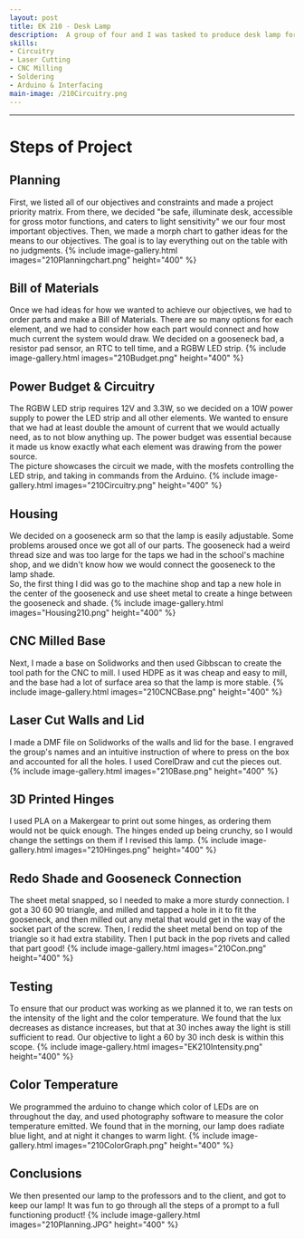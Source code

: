 ```yaml
---
layout: post
title: EK 210 - Desk Lamp
description:  A group of four and I was tasked to produce desk lamp for people with limited motor skills and light sensitivity to meet their needs. When browsing different stores like Home Depot, Amazon, or Target, the most common desk lamp is one with a standard light setting and an on/off switch. Users with limited fine motor skills may struggle to operate these types of controls, and the client prefers blue light to be emitted in the morning, and red light in the evening.
skills: 
- Circuitry
- Laser Cutting
- CNC Milling
- Soldering
- Arduino & Interfacing
main-image: /210Circuitry.png
---
```


---
# Steps of Project

## Planning
First, we listed all of our objectives and constraints and made a project priority matrix. From there, we decided "be safe, illuminate desk, accessible for gross motor functions, and caters to light sensitivity" we our four most important objectives.
Then, we made a morph chart to gather ideas for the means to our objectives. The goal is to lay everything out on the table with no judgments.
{% include image-gallery.html images="210Planningchart.png" height="400" %}   
## Bill of Materials
Once we had ideas for how we wanted to achieve our objectives, we had to order parts and make a Bill of Materials. There are so many options for each element, and we had to consider how each part would connect and how much current the system would draw. We decided on a gooseneck bad, a resistor pad sensor, an RTC to tell time, and a RGBW LED strip.
{% include image-gallery.html images="210Budget.png" height="400" %}   
## Power Budget & Circuitry
The RGBW LED strip requires 12V and 3.3W, so we decided on a 10W power supply to power the LED strip and all other elements. We wanted to ensure that we had at least double the amount of current that we would actually need, as to not blow anything up. The power budget was essential because it made us know exactly what each element was drawing from the power source.  
The picture showcases the circuit we made, with the mosfets controlling the LED strip, and taking in commands from the Arduino.
{% include image-gallery.html images="210Circuitry.png" height="400" %}   
## Housing
We decided on a gooseneck arm so that the lamp is easily adjustable. Some problems aroused once we got all of our parts. The gooseneck had a weird thread size and was too large for the taps we had in the school's machine shop, and we didn't know how we would connect the gooseneck to the lamp shade.  
So, the first thing I did was go to the machine shop and tap a new hole in the center of the gooseneck and use sheet metal to create a hinge between the gooseneck and shade.
{% include image-gallery.html images="Housing210.png" height="400" %}   
## CNC Milled Base
Next, I made a base on Solidworks and then used Gibbscan to create the tool path for the CNC to mill. I used HDPE as it was cheap and easy to mill, and the base had a lot of surface area so that the lamp is more stable.
{% include image-gallery.html images="210CNCBase.png" height="400" %}   
## Laser Cut Walls and Lid
I made a DMF file on Solidworks of the walls and lid for the base. I engraved the group's names and an intuitive instruction of where to press on the box and accounted for all the holes. I used CorelDraw and cut the pieces out.
{% include image-gallery.html images="210Base.png" height="400" %}   
## 3D Printed Hinges
I used PLA on a Makergear to print out some hinges, as ordering them would not be quick enough. The hinges ended up being crunchy, so I would change the settings on them if I revised this lamp.
{% include image-gallery.html images="210Hinges.png" height="400" %}   
## Redo Shade and Gooseneck Connection
The sheet metal snapped, so I needed to make a more sturdy connection. I got a 30 60 90 triangle, and milled and tapped a hole in it to fit the gooseneck, and then milled out any metal that would get in the way of the socket part of the screw. Then, I redid the sheet metal bend on top of the triangle so it had extra stability. Then I put back in the pop rivets and called that part good!
{% include image-gallery.html images="210Con.png" height="400" %}   
## Testing
To ensure that our product was working as we planned it to, we ran tests on the intensity of the light and the color temperature. We found that the lux decreases as distance increases, but that at 30 inches away the light is still sufficient to read. Our objective to light a 60 by 30 inch desk is within this scope.
{% include image-gallery.html images="EK210Intensity.png" height="400" %}   
## Color Temperature
We programmed the arduino to change which color of LEDs are on throughout the day, and used photography software to measure the color temperature emitted. We found that in the morning, our lamp does radiate blue light, and at night it changes to warm light.
{% include image-gallery.html images="210ColorGraph.png" height="400" %}   
## Conclusions
We then presented our lamp to the professors and to the client, and got to keep our lamp! It was fun to go through all the steps of a prompt to a full functioning product!
{% include image-gallery.html images="210Planning.JPG" height="400" %} 
